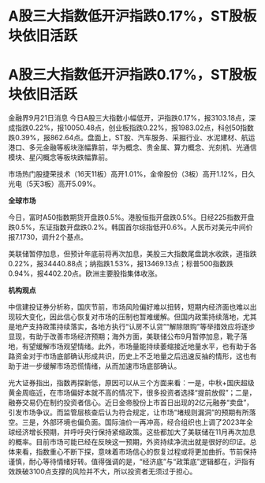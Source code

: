 # A股三大指数低开沪指跌0.17%，ST股板块依旧活跃

# A股三大指数低开沪指跌0.17%，ST股板块依旧活跃

金融界9月21日消息
今日A股三大指数小幅低开，沪指跌0.17%，报3103.18点，深成指跌0.22%，报10050.48点，创业板指跌0.22%，报1983.02点，科创50指数跌0.39%，报862.64点。盘面上，ST股、汽车服务、采掘行业、水泥建材、航运港口、多元金融等板块涨幅靠前，华为概念、贵金属、算力概念、光刻机、光通信模块、星闪概念等板块跌幅靠前。

市场热门股捷荣技术（16天11板）高开1.01%，金帝股份（3板）高开1.12%，日久光电（5天3板）高开5.09%。

**全球市场**

今日，富时A50指数期货开盘跌0.5%。港股恒指开盘跌0.5%。日经225指数开盘跌0.5%，东证指数开盘跌0.2%。韩国首尔综指低开0.6%。人民币对美元中间价报7.1730，调升2个基点。

美联储暂停加息，但预计年底前将再次加息，美股三大指数尾盘跳水收跌，道指跌0.22%，报34440.88点；纳指跌1.53%，报13469.13点；标普500指数跌0.94%，报4402.20点。欧洲主要股指集体收涨。

**机构观点**

中信建投证券分析称，国庆节前，市场风险偏好难以扭转，短期内经济面也难以出现较大变化，因此信心恢复对市场的压制也暂难缓解。但国内政策持续落地，尤其是地产支持政策持续落实，各地方执行“认房不认贷”“解除限购”等举措效应将逐步显现，有助于改善市场经济预期；海外方面，美联储公布9月暂停加息，靴子落地，有望缓解市场观望情绪。此外，市场量能持续萎缩接近地量水平，也有助于各路资金对于市场底部确认形成共识，历史上不乏地量之后迅速反抽的情形，这也有助于进一步缓解市场恐慌情绪，从而加速市场底部确认。

光大证券指出，指数再探新低，原因可以从三个方面来看：一是，中秋+国庆超级黄金周临近，在市场偏好本就不高的情况下，很多投资者选择“提前放假”；二是，融券交易仍在制约投资者信心。近日金帝股份上市首日出现的2亿元融券“卖盘”，引发市场争议。而监管层核查后认为符合规定，让市场“堵规则漏洞”的预期有所落空。三是，外部环境也偏负面。国际油价一再冲高，经合组织也上调了2023年全球经济增长预期，并呼吁央行保持紧缩政策。这些都加大了美联储在11月再次加息的概率。目前市场可能已经在反映这一预期，外资持续净流出就是很好的印证。总体来看，指数重心不断下探，意味着市场信心的恢复过程或将更加曲折。节前保持谨慎，耐心等待情绪好转。值得强调的是，“经济底”与“政策底”逻辑都在，沪指有效跌破3100点支撑的风险并不大，所以投资者无须过于担心。

